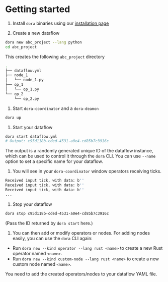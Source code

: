 # Getting started

1. Install `dora` binaries using our [installation page](/docs/guides/Installation/installing)

2. Create a new dataflow

```bash
dora new abc_project --lang python
cd abc_project
```

This creates the following `abc_project` directory
```bash
.
├── dataflow.yml
├── node_1
│   └── node_1.py
├── op_1
│   └── op_1.py
└── op_2
    └── op_2.py
```

1. Start `dora-coordinator` and a `dora-deamon`
```bash
dora up 
```

1. Start your dataflow
```bash
dora start dataflow.yml
# Output: c95d118b-cded-4531-a0e4-cd85b7c3916c
```
The output is a randomly generated unique ID of the dataflow instance, which can be used to control it through the `dora` CLI. You can use `--name ` option to set a specific name for your dataflow.

1. You will see in your `dora-coordinator` window operators receiving ticks.
```bash
Received input tick, with data: b''
Received input tick, with data: b''
Received input tick, with data: b''
...
```

1. Stop your dataflow
```bash
dora stop c95d118b-cded-4531-a0e4-cd85b7c3916c
```
(Pass the ID returned by `dora start` here.)

1. You can then add or modify operators or nodes. For adding nodes easily, you can use the `dora` CLI again:

- Run `dora new --kind operator --lang rust <name>` to create a new Rust operator named `<name>`.
- Run `dora new --kind custom-node --lang rust <name>` to create a new custom node named `<name>`.

You need to add the created operators/nodes to your dataflow YAML file.